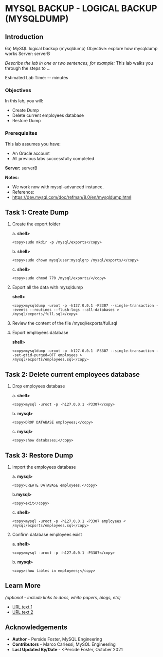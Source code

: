 # MYSQL BACKUP - LOGICAL BACKUP (MYSQLDUMP)

## Introduction

6a) MySQL logical backup (mysqldump)
Objective: explore how mysqldump works
Server: serverB

*Describe the lab in one or two sentences, for example:* This lab walks you through the steps to ...

Estimated Lab Time: -- minutes

### Objectives

In this lab, you will:
* Create Dump
* Delete current employees database
* Restore Dump

### Prerequisites 

This lab assumes you have:
* An Oracle account
* All previous labs successfully completed

**Server:** serverB

**Notes:**
- We work now with mysql-advanced instance.
- Reference:
- https://dev.mysql.com/doc/refman/8.0/en/mysqldump.html


## Task 1: Create Dump

1.	Create the export folder

    a. **shell>** 
    ```
    <copy>sudo mkdir -p /mysql/exports</copy>
    ```
    b. **shell>** 
    ```
    <copy>sudo chown mysqluser:mysqlgrp /mysql/exports/</copy>
    ```
    c. **shell>** 
    ```
    <copy>sudo chmod 770 /mysql/exports/</copy>
    ```
2.	Export all the data with mysqldump

    **shell>** 

    ```
    <copy>mysqldump -uroot -p -h127.0.0.1 -P3307 --single-transaction --events --routines --flush-logs --all-databases > /mysql/exports/full.sql</copy>
    ```
3.	Review the content of the file /mysql/exports/full.sql

4.	Export employees database

    **shell>** 

    ```
    <copy>mysqldump -uroot -p -h127.0.0.1 -P3307 --single-transaction --set-gtid-purged=OFF employees > /mysql/exports/employees.sql</copy>
    ```
## Task 2: 	Delete current employees database
1.	Drop employees database

    a. **shell>** 
    ```
    <copy>mysql -uroot -p -h127.0.0.1 -P3307</copy>
    ```
    b. **mysql>** 
    ```
    <copy>DROP DATABASE employees;</copy>
    ```
    c. **mysql>** 
    ```
    <copy>show databases;</copy>
    ```
## Task 3: 	Restore Dump
1.	Import the employees database

    a. **mysql>**  
    ```
    <copy>CREATE DATABASE employees;</copy>
    ```
    b.**mysql>**
    ```
    <copy>exit</copy>
    ```
    c. **shell>** 
    ```
    <copy>mysql -uroot -p -h127.0.0.1 -P3307 employees < /mysql/exports/employees.sql</copy>
    ```
2.	Confirm database employees exist

    a. **shell>** 
    ```
    <copy>mysql -uroot -p -h127.0.0.1 -P3307</copy>
    ```
    b. **mysql>** 
    ```
    <copy>show tables in employees;</copy>
    ```
## Learn More

*(optional - include links to docs, white papers, blogs, etc)*

* [URL text 1](http://docs.oracle.com)
* [URL text 2](http://docs.oracle.com)

## Acknowledgements
* **Author** - Perside Foster, MySQL Engineering
* **Contributors** -  Marco Carlessi, MySQL Engineering
* **Last Updated By/Date** - <Perside Foster, October 2021
